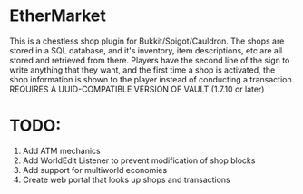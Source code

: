 # EtherMarket
This is a chestless shop plugin for Bukkit/Spigot/Cauldron. The shops are stored in a SQL database, and it's inventory, item descriptions, etc are all stored and retrieved from there. Players have the second line of the sign to write anything that they want, and the first time a shop is activated, the shop information is shown to the player instead of conducting a transaction. REQUIRES A UUID-COMPATIBLE VERSION OF VAULT (1.7.10 or later)


# TODO:
1) Add ATM mechanics
2) Add WorldEdit Listener to prevent modification of shop blocks
3) Add support for multiworld economies
4) Create web portal that looks up shops and transactions
